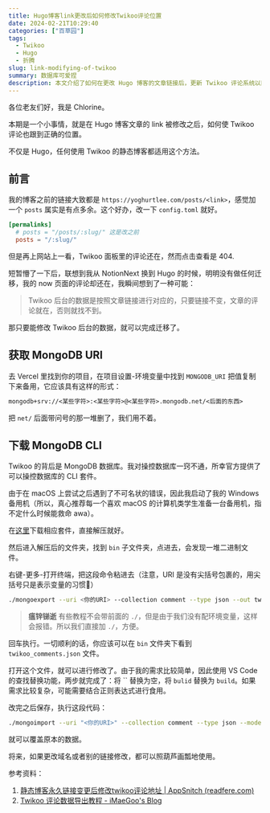 ```yaml
---
title: Hugo博客link更改后如何修改Twikoo评论位置
date: 2024-02-21T10:29:40
categories: ["百草园"]
tags:
  - Twikoo
  - Hugo
  - 折腾
slug: link-modifying-of-twikoo
summary: 数据库可爱捏
description: 本文介绍了如何在更改 Hugo 博客的文章链接后，更新 Twikoo 评论系统以匹配新的链接。文章首先说明了更改链接的必要性和方法，然后详细描述了如何通过 MongoDB CLI 工具导出、修改并重新导入 Twikoo 的评论数据，以确保评论能够正确地与文章关联。作者提供了具体的步骤，包括获取 MongoDB URI、下载并使用 MongoDB CLI 工具进行数据操作。最后，文章还给出了参考资料，供读者进一步了解相关操作。
---
```

各位老友们好，我是 Chlorine。

本期是一个小事情，就是在 Hugo 博客文章的 link 被修改之后，如何使 Twikoo 评论也跟到正确的位置。

不仅是 Hugo，任何使用 Twikoo 的静态博客都适用这个方法。

## 前言

我的博客之前的链接大致都是 `https://yoghurtlee.com/posts/<link>`，感觉加一个 `posts` 属实是有点多余。这个好办，改一下 `config.toml` 就好。

```toml
[permalinks]
  # posts = "/posts/:slug/" 这是改之前
  posts = "/:slug/"
```

但是再上网站上一看，Twikoo 面板里的评论还在，然而点击查看是 404.

短暂懵了一下后，联想到我从 NotionNext 换到 Hugo 的时候，明明没有做任何迁移，我的 now 页面的评论却还在，我瞬间想到了一种可能：

> Twikoo 后台的数据是按照文章链接进行对应的，只要链接不变，文章的评论就在，否则就找不到。

那只要能修改 Twikoo 后台的数据，就可以完成迁移了。

## 获取 MongoDB URI

去 Vercel 里找到你的项目，在项目设置-环境变量中找到 `MONGODB_URI` 把值复制下来备用，它应该具有这样的形式：

```txt
mongodb+srv://<某些字符>:<某些字符>@<某些字符>.mongodb.net/<后面的东西>
```

把 `net/` 后面带问号的那一堆删了，我们用不着。

## 下载 MongoDB CLI

Twikoo 的背后是 MongoDB 数据库。我对操控数据库一窍不通，所幸官方提供了可以操控数据库的 CLI 套件。

由于在 macOS 上尝试之后遇到了不可名状的错误，因此我启动了我的 Windows 备用机（所以，真心推荐每一个喜欢 macOS 的计算机类学生准备一台备用机，指不定什么时候能救命 awa）。

在[这里](https://www.mongodb.com/try/download/database-tools)下载相应套件，直接解压就好。

然后进入解压后的文件夹，找到 `bin` 子文件夹，点进去，会发现一堆二进制文件。

右键-更多-打开终端，把这段命令粘进去（注意，URI 是没有尖括号包裹的，用尖括号只是表示变量的习惯🤣）

```bash
./mongoexport --uri <你的URI> --collection comment --type json --out twikoo-comments.json
```

> **瘟锌锑逝**
> 有些教程不会带前面的 `./`，但是由于我们没有配环境变量，这样会报错。所以我们直接加 `./`，方便。

回车执行。一切顺利的话，你应该可以在 `bin` 文件夹下看到 `twikoo_comments.json` 文件。

打开这个文件，就可以进行修改了。由于我的需求比较简单，因此使用 VS Code 的查找替换功能，两步就完成了：将 `` 替换为空，将 `bulid` 替换为 `build`。如果需求比较复杂，可能需要结合正则表达式进行食用。

改完之后保存，执行这段代码：

```bash
./mongoimport --uri "<你的URI>" --collection comment --type json --mode merge --file twikoo-comments.json
```

就可以覆盖原本的数据。

将来，如果更改域名或者别的链接修改，都可以照葫芦画瓢地使用。

参考资料：

1. [静态博客永久链接变更后修改twikoo评论地址 | AppSnitch (readfere.com)](https://www.readfere.com/twikoo_url_modified)
2. [Twikoo 评论数据导出教程 - iMaeGoo&#39;s Blog](https://www.imaegoo.com/2022/twikoo-data-export/)
